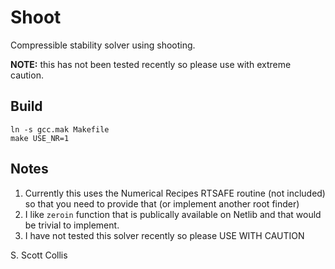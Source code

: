 # Shoot

Compressible stability solver using shooting.

**NOTE:** this has not been tested recently so please use with extreme
caution.

## Build

    ln -s gcc.mak Makefile
    make USE_NR=1

## Notes
1. Currently this uses the Numerical Recipes RTSAFE routine (not included)
   so that you need to provide that (or implement another root finder)
2. I like `zeroin` function that is publically available on Netlib and
   that would be trivial to implement.
3. I have not tested this solver recently so please USE WITH CAUTION

S. Scott Collis
